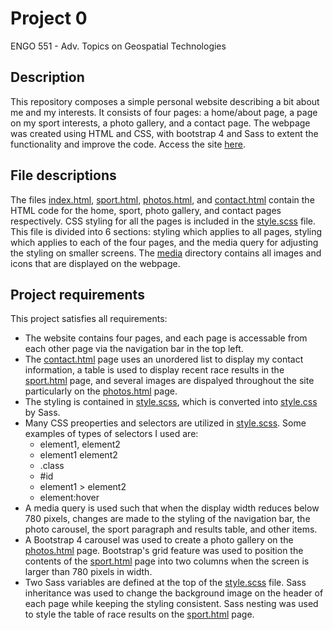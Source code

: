# Project 0

ENGO 551 - Adv. Topics on Geospatial Technologies

## Description

This repository composes a simple personal website describing a bit about me and my interests.  It consists of four pages: a home/about page, a page on my sport interests, a photo gallery, and a contact page.  The webpage was created using HTML and CSS, with bootstrap 4 and Sass to extent the functionality and improve the code. Access the site [here](https://adamreidsmith.github.io/ENGO651-project0/).

## File descriptions

The files [index.html](./index.html), [sport.html](./sport.html), [photos.html](./photos.html), and [contact.html](./contact.html) contain the HTML code for the home, sport, photo gallery, and contact pages respectively.  CSS styling for all the pages is included in the [style.scss](./style.scss) file.  This file is divided into 6 sections: styling which applies to all pages, styling which applies to each of the four pages, and the media query for adjusting the styling on smaller screens.  The [media](./media) directory contains all images and icons that are displayed on the webpage.

## Project requirements

This project satisfies all requirements:
* The website contains four pages, and each page is accessable from each other page via the navigation bar in the top left.
* The [contact.html](./contact.html) page uses an unordered list to display my contact information, a table is used to display recent race results in the [sport.html](./sport.html) page, and several images are dispalyed throughout the site particularly on the [photos.html](./photos.html) page.
* The styling is contained in [style.scss](./style.scss), which is converted into [style.css](./style.css) by Sass.
* Many CSS preoperties and selectors are utilized in [style.scss](./style.scss). Some examples of types of selectors I used are:
    * element1, element2
    * element1 element2
    * .class
    * #id
    * element1 > element2
    * element:hover
* A media query is used such that when the display width reduces below 780 pixels, changes are made to the styling of the navigation bar, the photo carousel, the sport paragraph and results table, and other items.
* A Bootstrap 4 carousel was used to create a photo gallery on the [photos.html](./photos.html) page.  Bootstrap's grid feature was used to position the contents of the [sport.html](./sport.html) page into two columns when the screen is larger than 780 pixels in width.
* Two Sass variables are defined at the top of the [style.scss](./style.scss) file.  Sass inheritance was used to change the background image on the header of each page while keeping the styling consistent.  Sass nesting was used to style the table of race results on the [sport.html](./sport.html) page.